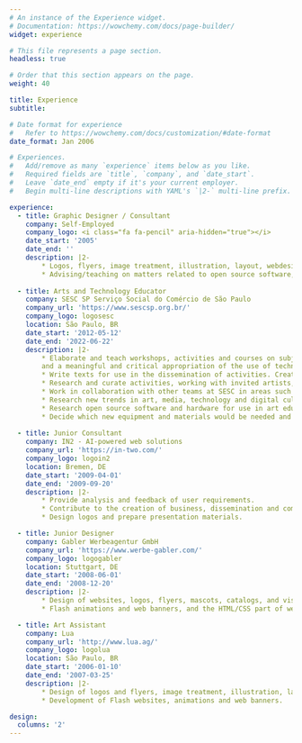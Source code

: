 ```yaml
---
# An instance of the Experience widget.
# Documentation: https://wowchemy.com/docs/page-builder/
widget: experience

# This file represents a page section.
headless: true

# Order that this section appears on the page.
weight: 40

title: Experience
subtitle:

# Date format for experience
#   Refer to https://wowchemy.com/docs/customization/#date-format
date_format: Jan 2006

# Experiences.
#   Add/remove as many `experience` items below as you like.
#   Required fields are `title`, `company`, and `date_start`.
#   Leave `date_end` empty if it's your current employer.
#   Begin multi-line descriptions with YAML's `|2-` multi-line prefix.

experience:
  - title: Graphic Designer / Consultant
    company: Self-Employed
    company_logo: <i class="fa fa-pencil" aria-hidden="true"></i>
    date_start: '2005'
    date_end: ''
    description: |2-
        * Logos, flyers, image treatment, illustration, layout, webdesign.
        * Advising/teaching on matters related to open source software, Linux, digital literacy, and digital privacy and security.
    
  - title: Arts and Technology Educator
    company: SESC SP Serviço Social do Comércio de São Paulo
    company_url: 'https://www.sescsp.org.br/'
    company_logo: logosesc
    location: São Paulo, BR
    date_start: '2012-05-12'
    date_end: '2022-06-22'
    description: |2-
        * Elaborate and teach workshops, activities and courses on subjects related to arts, culture, technology and digital literacy for all age groups. Promote social inclusion
        and a meaningful and critical appropriation of the use of technology.
        * Write texts for use in the dissemination of activities. Create materials for online activities, including photography and graphics, and editing and narrating videos.
        * Research and curate activities, working with invited artists, teachers and specialists to adapt these activities taking into consideration the institution’s and the public’s needs.
        * Work in collaboration with other teams at SESC in areas such as social development, after school programs, youth group, music, tourism, sports, literature.
        * Research new trends in art, media, technology and digital culture.
        * Research open source software and hardware for use in art education, digital literacy, digital fabrication, game design, graphic arts, science.
        * Decide which new equipment and materials would be needed and acquired.
    
  - title: Junior Consultant
    company: IN2 - AI-powered web solutions
    company_url: 'https://in-two.com/'
    company_logo: logoin2
    location: Bremen, DE
    date_start: '2009-04-01'
    date_end: '2009-09-20'
    description: |2-
        * Provide analysis and feedback of user requirements.
        * Contribute to the creation of business, dissemination and communication plans.
        * Design logos and prepare presentation materials.

  - title: Junior Designer
    company: Gabler Werbeagentur GmbH
    company_url: 'https://www.werbe-gabler.com/'
    company_logo: logogabler
    location: Stuttgart, DE
    date_start: '2008-06-01'
    date_end: '2008-12-20'
    description: |2-
        * Design of websites, logos, flyers, mascots, catalogs, and visual identity.
        * Flash animations and web banners, and the HTML/CSS part of websites.

  - title: Art Assistant
    company: Lua
    company_url: 'http://www.lua.ag/'
    company_logo: logolua
    location: São Paulo, BR
    date_start: '2006-01-10'
    date_end: '2007-03-25'
    description: |2-
        * Design of logos and flyers, image treatment, illustration, layout.
        * Development of Flash websites, animations and web banners.

design:
  columns: '2'
---
```

